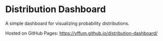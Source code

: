 # Distribution Dashboard

A simple dashboard for visualizing probability distributions.

Hosted on GitHub Pages:
<https://yffum.github.io/distribution-dashboard/>
